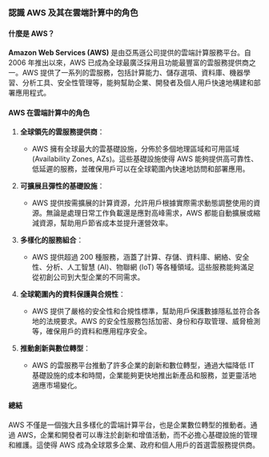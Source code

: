 ### 認識 AWS 及其在雲端計算中的角色

#### 什麼是 AWS？

**Amazon Web Services (AWS)** 是由亞馬遜公司提供的雲端計算服務平台。自 2006 年推出以來，AWS 已成為全球最廣泛採用且功能最豐富的雲服務提供商之一。AWS 提供了一系列的雲服務，包括計算能力、儲存選項、資料庫、機器學習、分析工具、安全性管理等，能夠幫助企業、開發者及個人用戶快速地構建和部署應用程式。

#### AWS 在雲端計算中的角色

1. **全球領先的雲服務提供商**：
   - AWS 擁有全球最大的雲基礎設施，分佈於多個地理區域和可用區域 (Availability Zones, AZs)。這些基礎設施使得 AWS 能夠提供高可靠性、低延遲的服務，並確保用戶可以在全球範圍內快速地訪問和部署應用。

2. **可擴展且彈性的基礎設施**：
   - AWS 提供按需擴展的計算資源，允許用戶根據實際需求動態調整使用的資源。無論是處理日常工作負載還是應對高峰需求，AWS 都能自動擴展或縮減資源，幫助用戶節省成本並提升運營效率。

3. **多樣化的服務組合**：
   - AWS 提供超過 200 種服務，涵蓋了計算、存儲、資料庫、網絡、安全性、分析、人工智慧 (AI)、物聯網 (IoT) 等各種領域。這些服務能夠滿足從初創公司到大型企業的不同需求。

4. **全球範圍內的資料保護與合規性**：
   - AWS 提供了嚴格的安全性和合規性標準，幫助用戶保護數據隱私並符合各地的法規要求。AWS 的安全性服務包括加密、身份和存取管理、威脅檢測等，確保用戶的資料和應用程序安全。

5. **推動創新與數位轉型**：
   - AWS 的雲服務平台推動了許多企業的創新和數位轉型，通過大幅降低 IT 基礎設施的成本和時間，企業能夠更快地推出新產品和服務，並更靈活地適應市場變化。

#### 總結

AWS 不僅是一個強大且多樣化的雲端計算平台，也是企業數位轉型的推動者。通過 AWS，企業和開發者可以專注於創新和增值活動，而不必擔心基礎設施的管理和維護。這使得 AWS 成為全球眾多企業、政府和個人用戶的首選雲服務提供商。